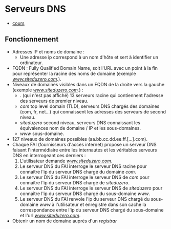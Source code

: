 # Serveurs DNS

* [cours](https://openclassrooms.com/fr/courses/1243111-gerer-son-nom-de-domaine)

## Fonctionnement

* Adresses IP et noms de domaine :
    * Une adresse ip correspond à un nom d'hôte et sert à identifier un ordinateur.
* FQDN : Fully Qualified Domain Name, soit l'URL avec un point à la fin pour représenter la racine des noms de domaine (exemple *www.siteduzero.com.*).
* Niveaux de domaines visibles dans un FQDN de la droite vers la gauche (exemple *www.siteduzero.com.*) :
    * *.* (qui n'est pas affiché) 13 serveurs racine qui contiennent l'adresse des serveurs de premier niveau.
    * *com* top level domain (TLD), serveurs DNS chargés des domaines (com, fr, net...) qui connaissent les adresses des serveurs de second niveau.
    * *siteduzero* second niveau, serveurs DNS connaissant les équivalences nom de domaine / IP et les sous-domaines.
    * *www* sous-domaine.
* 127 niveaux de domaines possibles (aa.bb.cc.dd.ee.ff.[...].com).
* Chaque FAI (fournisseurs d'accès internet) propose un serveur DNS faisant l'intermédiaire entre les internautes et les véritables serveurs DNS en interrogeant ces derniers :
    1. L'utilisateur demande *www.siteduzero.com*.
    2. Le serveur DNS du FAI interroge le serveur DNS racine pour connaître l'ip du serveur DNS chargé du domaine *com*.
    3. Le serveur DNS du FAI interroge le serveur DNS de *com* pour connaître l'ip du serveur DNS chargé de *siteduzero*.
    4. Le serveur DNS du FAI interroge le serveur DNS de *siteduzero* pour connaître l'ip du serveur DNS chargé du sous-domaine *www*.
    5. Le serveur DNS du FAI renvoie l'ip du serveur DNS chargé du sous-domaine *www* à l'utilisateur et enregistre dans son cache la correspondance entre l'ip du serveur DNS chargé du sous-domaine et l'url *www.siteduzero.com*.
* Obtenir un nom de domaine auprès d'un *registrar*

